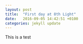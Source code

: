 ```yaml
---
layout: post
title:  "First day at 8th Light"
date:   2016-09-05 14:42:51 +0100
categories: jekyll update
---
```


This is a test
